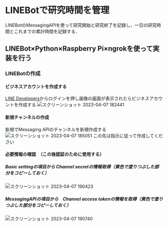 # LINEBotで研究時間を管理
LINEBotのMessagingAPIを使って研究開始と研究終了を記録し，一日の研究時間とこれまでの累計時間を記録する．


## LINEBot×Python×Raspberry Pi×ngrokを使って実装を行う
### LINEBotの作成
#### ビジネスアカウントを作成する
[LINE Developers]([https://developers.line.biz/ja/](https://developers.line.biz/ja/services/messaging-api/))からログインを押し画像の画面が表示されたらビジネスアカウントを作成する
![スクリーンショット 2023-04-07 182441](https://user-images.githubusercontent.com/130141399/230583693-8baeb486-9372-418f-9d76-e6fbb0668512.png)
#### 新規チャンネルの作成
新規でMessaging APIのチャンネルを新規作成する
![スクリーンショット 2023-04-07 185051](https://user-images.githubusercontent.com/130141399/230587893-362e5352-c44f-4a03-a34c-60be49c27417.png)
この先は指示に従って作成してください
#### 必要情報の確認　（この後認証のために使用する）
##### Basic settingの項目から Channel secretの情報取得（黄色で塗りつぶした部分をコピーしておく）
![スクリーンショット 2023-04-07 190423](https://user-images.githubusercontent.com/130141399/230590256-a0fb51cc-a4fd-4c5a-bd82-90bfd5647865.png)
##### MessagingAPIの項目から　Channel access tokenの情報を取得（黄色で塗りつぶした部分をコピーしておく）
![スクリーンショット 2023-04-07 190740](https://user-images.githubusercontent.com/130141399/230590813-c03c9b08-683e-4703-858d-df475ad6ed6f.png)


